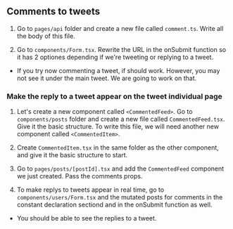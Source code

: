 ## Comments to tweets

1. Go to `pages/api` folder and create a new file called `comment.ts`. Write all the body of this file.

2. Go to `components/Form.tsx`. Rewrite the URL in the onSubmit function so it has 2 optiones depending if we're tweeting or replying to a tweet.

-   If you try now commenting a tweet, if should work. However, you may not see it under the main tweet. We are going to work on that.

### Make the reply to a tweet appear on the tweet individual page

1. Let's create a new component called `<CommentedFeed>`. Go to `components/posts` folder and create a new file called `CommentedFeed.tsx`. Give it the basic structure. To write this file, we will need another new component called `<CommentedItem>`.

2. Create `CommentedItem.tsx` in the same folder as the other component, and give it the basic structure to start.

3. Go to `pages/posts/[postId].tsx` and add the `CommentedFeed` component we just created. Pass the comments props.

4. To make replys to tweets appear in real time, go to `components/users/Form.tsx` and the mutated posts for comments in the constant declaration sectiond and in the onSubmit function as well.

-   You should be able to see the replies to a tweet.
